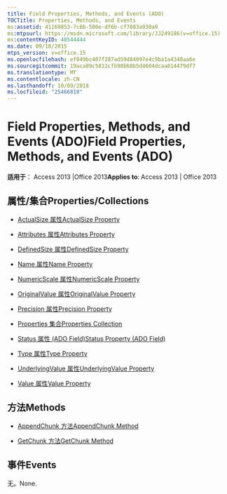 ```yaml
---
title: Field Properties, Methods, and Events (ADO)
TOCTitle: Properties, Methods, and Events
ms:assetid: 41169853-7c6b-500e-df6b-cf7083a930a9
ms:mtpsurl: https://msdn.microsoft.com/library/JJ249186(v=office.15)
ms:contentKeyID: 48544444
ms.date: 09/18/2015
mtps_version: v=office.15
ms.openlocfilehash: ef049bc407f287ad59d84097e4c9ba1a4340aa6e
ms.sourcegitcommit: 19aca09c5812cfb98b68b5d4604dcaa814479df7
ms.translationtype: MT
ms.contentlocale: zh-CN
ms.lasthandoff: 10/09/2018
ms.locfileid: "25466818"
---
```

# <a name="field-properties-methods-and-events-ado"></a><span data-ttu-id="7a9c0-102">Field Properties, Methods, and Events (ADO)</span><span class="sxs-lookup"><span data-stu-id="7a9c0-102">Field Properties, Methods, and Events (ADO)</span></span>


<span data-ttu-id="7a9c0-103">**适用于**： Access 2013 |Office 2013</span><span class="sxs-lookup"><span data-stu-id="7a9c0-103">**Applies to**: Access 2013 | Office 2013</span></span>

## <a name="propertiescollections"></a><span data-ttu-id="7a9c0-104">属性/集合</span><span class="sxs-lookup"><span data-stu-id="7a9c0-104">Properties/Collections</span></span>

- [<span data-ttu-id="7a9c0-105">ActualSize 属性</span><span class="sxs-lookup"><span data-stu-id="7a9c0-105">ActualSize Property</span></span>](actualsize-property-ado.md)

- [<span data-ttu-id="7a9c0-106">Attributes 属性</span><span class="sxs-lookup"><span data-stu-id="7a9c0-106">Attributes Property</span></span>](attributes-property-ado.md)

- [<span data-ttu-id="7a9c0-107">DefinedSize 属性</span><span class="sxs-lookup"><span data-stu-id="7a9c0-107">DefinedSize Property</span></span>](definedsize-property-ado.md)

- [<span data-ttu-id="7a9c0-108">Name 属性</span><span class="sxs-lookup"><span data-stu-id="7a9c0-108">Name Property</span></span>](name-property-ado.md)

- [<span data-ttu-id="7a9c0-109">NumericScale 属性</span><span class="sxs-lookup"><span data-stu-id="7a9c0-109">NumericScale Property</span></span>](numericscale-property-ado.md)

- [<span data-ttu-id="7a9c0-110">OriginalValue 属性</span><span class="sxs-lookup"><span data-stu-id="7a9c0-110">OriginalValue Property</span></span>](originalvalue-property-ado.md)

- [<span data-ttu-id="7a9c0-111">Precision 属性</span><span class="sxs-lookup"><span data-stu-id="7a9c0-111">Precision Property</span></span>](precision-property-ado.md)

- [<span data-ttu-id="7a9c0-112">Properties 集合</span><span class="sxs-lookup"><span data-stu-id="7a9c0-112">Properties Collection</span></span>](properties-collection-ado.md)

- [<span data-ttu-id="7a9c0-113">Status 属性 (ADO Field)</span><span class="sxs-lookup"><span data-stu-id="7a9c0-113">Status Property (ADO Field)</span></span>](status-property-ado-field.md)

- [<span data-ttu-id="7a9c0-114">Type 属性</span><span class="sxs-lookup"><span data-stu-id="7a9c0-114">Type Property</span></span>](type-property-ado.md)

- [<span data-ttu-id="7a9c0-115">UnderlyingValue 属性</span><span class="sxs-lookup"><span data-stu-id="7a9c0-115">UnderlyingValue Property</span></span>](underlyingvalue-property-ado.md)

- [<span data-ttu-id="7a9c0-116">Value 属性</span><span class="sxs-lookup"><span data-stu-id="7a9c0-116">Value Property</span></span>](value-property-ado.md)

## <a name="methods"></a><span data-ttu-id="7a9c0-117">方法</span><span class="sxs-lookup"><span data-stu-id="7a9c0-117">Methods</span></span>

- [<span data-ttu-id="7a9c0-118">AppendChunk 方法</span><span class="sxs-lookup"><span data-stu-id="7a9c0-118">AppendChunk Method</span></span>](appendchunk-method-ado.md)

- [<span data-ttu-id="7a9c0-119">GetChunk 方法</span><span class="sxs-lookup"><span data-stu-id="7a9c0-119">GetChunk Method</span></span>](getchunk-method-ado.md)

## <a name="events"></a><span data-ttu-id="7a9c0-120">事件</span><span class="sxs-lookup"><span data-stu-id="7a9c0-120">Events</span></span>

<span data-ttu-id="7a9c0-121">无。</span><span class="sxs-lookup"><span data-stu-id="7a9c0-121">None.</span></span>


